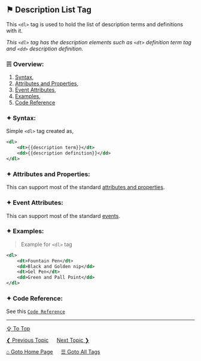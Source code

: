 ## &#9873; Description List Tag
This `<dl>` tag is used to hold the list of description terms and definitions with it.

*This `<dl>` tag has the description elements such as `<dt>` definition term tag and `<dd>` description definition.*

### &#9780; Overview:
1. [Syntax](#-syntax),
2. [Attributes and Properties](#-attributes-and-properties),
3. [Event Attributes](#-event-attributes),
4. [Examples](#-examples),
5. [Code Reference](#-code-reference)

### &#10022; Syntax:
Simple `<dl>` tag created as, 
```xml
<dl>
	<dt>{{description term}}</dt>
	<dd>{{description definition}}</dd>
</dl>
```

### &#10022; Attributes and Properties:
This can support most of the standard [attributes and properties](../docs/attributes-and-properties.md).

### &#10022; Event Attributes:
This can support most of the standard [events](../docs/events.md).

### &#10022; Examples:
> Example for `<dl>` tag
```xml
<dl>
	<dt>Fountain Pen</dt>
	<dd>Black and Golden nip</dd>
	<dt>Gel Pen</dt>	
	<dd>Green and Pall Point</dd>
</dl>
```

### &#10022; Code Reference:
See this [`Code Reference`](../code/dl-tag.html)

---
[&#8682; To Top](#-description-list-tag)

[&#10094; Previous Topic](./div-tag.md) &emsp; [Next Topic &#10095;](./dt-tag.md)

[&#8962; Goto Home Page](../README.md) &emsp; [&#9776; Goto All Tags](../all-tags.md)

